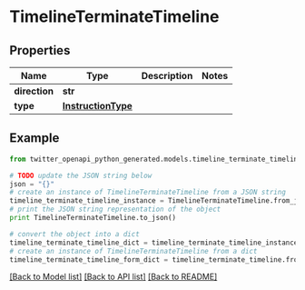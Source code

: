 # TimelineTerminateTimeline


## Properties

Name | Type | Description | Notes
------------ | ------------- | ------------- | -------------
**direction** | **str** |  | 
**type** | [**InstructionType**](InstructionType.md) |  | 

## Example

```python
from twitter_openapi_python_generated.models.timeline_terminate_timeline import TimelineTerminateTimeline

# TODO update the JSON string below
json = "{}"
# create an instance of TimelineTerminateTimeline from a JSON string
timeline_terminate_timeline_instance = TimelineTerminateTimeline.from_json(json)
# print the JSON string representation of the object
print TimelineTerminateTimeline.to_json()

# convert the object into a dict
timeline_terminate_timeline_dict = timeline_terminate_timeline_instance.to_dict()
# create an instance of TimelineTerminateTimeline from a dict
timeline_terminate_timeline_form_dict = timeline_terminate_timeline.from_dict(timeline_terminate_timeline_dict)
```
[[Back to Model list]](../README.md#documentation-for-models) [[Back to API list]](../README.md#documentation-for-api-endpoints) [[Back to README]](../README.md)


